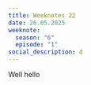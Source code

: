```yaml
---
title: Weeknotes 22
date: 26.05.2025
weeknote:
  season: "6"
  episode: "1"
social_description: d
---
```

Well hello
